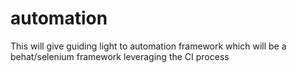automation 
==========

This will give guiding light to automation framework which will be a behat/selenium framework leveraging the CI process
